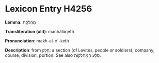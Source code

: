# Lexicon Entry H4256

**Lemma**: מַחֲלֹקֶת

**Transliteration (xlit)**: machălôqeth

**Pronunciation**: makh-al-o'-keth

**Description**:
from חָלַק; a section (of Levites, people or soldiers); company, course, division, portion. See also סֶלַע הַמַּחְלְקוֹת.
